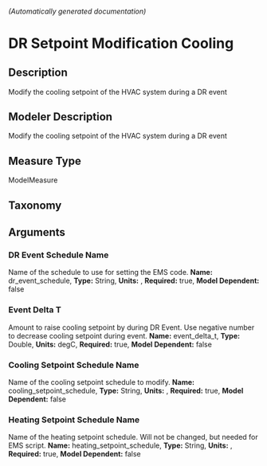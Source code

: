 

###### (Automatically generated documentation)

# DR Setpoint Modification Cooling

## Description
Modify the cooling setpoint of the HVAC system during a DR event

## Modeler Description
Modify the cooling setpoint of the HVAC system during a DR event

## Measure Type
ModelMeasure

## Taxonomy


## Arguments


### DR Event Schedule Name
Name of the schedule to use for setting the EMS code.
**Name:** dr_event_schedule,
**Type:** String,
**Units:** ,
**Required:** true,
**Model Dependent:** false

### Event Delta T
Amount to raise cooling setpoint by during DR Event.  Use negative number to decrease cooling setpoint during event.
**Name:** event_delta_t,
**Type:** Double,
**Units:** degC,
**Required:** true,
**Model Dependent:** false

### Cooling Setpoint Schedule Name
Name of the cooling setpoint schedule to modify.
**Name:** cooling_setpoint_schedule,
**Type:** String,
**Units:** ,
**Required:** true,
**Model Dependent:** false

### Heating Setpoint Schedule Name
Name of the heating setpoint schedule. Will not be changed, but needed for EMS script.
**Name:** heating_setpoint_schedule,
**Type:** String,
**Units:** ,
**Required:** true,
**Model Dependent:** false




